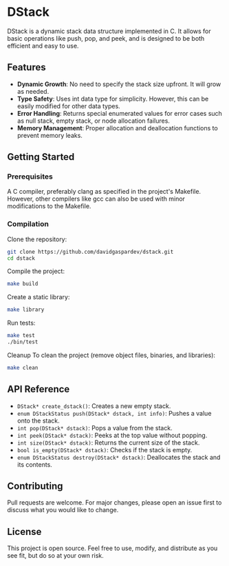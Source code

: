 # DStack

DStack is a dynamic stack data structure implemented in C. It allows for basic operations like push, pop, and peek, and is designed to be both efficient and easy to use.

## Features

- **Dynamic Growth**: No need to specify the stack size upfront. It will grow as needed.
- **Type Safety**: Uses int data type for simplicity. However, this can be easily modified for other data types.
- **Error Handling**: Returns special enumerated values for error cases such as null stack, empty stack, or node allocation failures.
- **Memory Management**: Proper allocation and deallocation functions to prevent memory leaks.

## Getting Started

### Prerequisites

A C compiler, preferably clang as specified in the project's Makefile. However, other compilers like gcc can also be used with minor modifications to the Makefile.

### Compilation

Clone the repository:

```bash
git clone https://github.com/davidgaspardev/dstack.git
cd dstack
```

Compile the project:

```bash
make build
```

Create a static library:

```bash
make library
```


Run tests:

```bash
make test
./bin/test
```

Cleanup
To clean the project (remove object files, binaries, and libraries):

```bash
make clean
```

## API Reference

- `DStack* create_dstack()`: Creates a new empty stack.
- `enum DStackStatus push(DStack* dstack, int info)`: Pushes a value onto the stack.
- `int pop(DStack* dstack)`: Pops a value from the stack.
- `int peek(DStack* dstack)`: Peeks at the top value without popping.
- `int size(DStack* dstack)`: Returns the current size of the stack.
- `bool is_empty(DStack* dstack)`: Checks if the stack is empty.
- `enum DStackStatus destroy(DStack* dstack)`: Deallocates the stack and its contents.

## Contributing

Pull requests are welcome. For major changes, please open an issue first to discuss what you would like to change.

## License

This project is open source. Feel free to use, modify, and distribute as you see fit, but do so at your own risk.